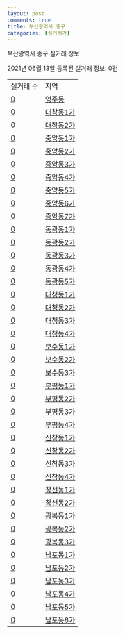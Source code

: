 ```yaml
---
layout: post
comments: true
title: 부산광역시 중구
categories: [실거래가]
---
```


부산광역시 중구 실거래 정보

2021년 06월 13일 등록된 실거래 정보: 0건


<table class="sortable">
  <tr>
    <td>실거래 수</td>
    <td>지역</td>
  </tr>

  
  <tr class="item">
    <td><a href="2611010100.html">0</a></td>
    <td><a href="2611010100.html">영주동</a></td>
  </tr>
    

  <tr class="item">
    <td><a href="2611010200.html">0</a></td>
    <td><a href="2611010200.html">대창동1가</a></td>
  </tr>
    

  <tr class="item">
    <td><a href="2611010300.html">0</a></td>
    <td><a href="2611010300.html">대창동2가</a></td>
  </tr>
    

  <tr class="item">
    <td><a href="2611010400.html">0</a></td>
    <td><a href="2611010400.html">중앙동1가</a></td>
  </tr>
    

  <tr class="item">
    <td><a href="2611010500.html">0</a></td>
    <td><a href="2611010500.html">중앙동2가</a></td>
  </tr>
    

  <tr class="item">
    <td><a href="2611010600.html">0</a></td>
    <td><a href="2611010600.html">중앙동3가</a></td>
  </tr>
    

  <tr class="item">
    <td><a href="2611010700.html">0</a></td>
    <td><a href="2611010700.html">중앙동4가</a></td>
  </tr>
    

  <tr class="item">
    <td><a href="2611010800.html">0</a></td>
    <td><a href="2611010800.html">중앙동5가</a></td>
  </tr>
    

  <tr class="item">
    <td><a href="2611010900.html">0</a></td>
    <td><a href="2611010900.html">중앙동6가</a></td>
  </tr>
    

  <tr class="item">
    <td><a href="2611011000.html">0</a></td>
    <td><a href="2611011000.html">중앙동7가</a></td>
  </tr>
    

  <tr class="item">
    <td><a href="2611011100.html">0</a></td>
    <td><a href="2611011100.html">동광동1가</a></td>
  </tr>
    

  <tr class="item">
    <td><a href="2611011200.html">0</a></td>
    <td><a href="2611011200.html">동광동2가</a></td>
  </tr>
    

  <tr class="item">
    <td><a href="2611011300.html">0</a></td>
    <td><a href="2611011300.html">동광동3가</a></td>
  </tr>
    

  <tr class="item">
    <td><a href="2611011400.html">0</a></td>
    <td><a href="2611011400.html">동광동4가</a></td>
  </tr>
    

  <tr class="item">
    <td><a href="2611011500.html">0</a></td>
    <td><a href="2611011500.html">동광동5가</a></td>
  </tr>
    

  <tr class="item">
    <td><a href="2611011600.html">0</a></td>
    <td><a href="2611011600.html">대청동1가</a></td>
  </tr>
    

  <tr class="item">
    <td><a href="2611011700.html">0</a></td>
    <td><a href="2611011700.html">대청동2가</a></td>
  </tr>
    

  <tr class="item">
    <td><a href="2611011800.html">0</a></td>
    <td><a href="2611011800.html">대청동3가</a></td>
  </tr>
    

  <tr class="item">
    <td><a href="2611011900.html">0</a></td>
    <td><a href="2611011900.html">대청동4가</a></td>
  </tr>
    

  <tr class="item">
    <td><a href="2611012000.html">0</a></td>
    <td><a href="2611012000.html">보수동1가</a></td>
  </tr>
    

  <tr class="item">
    <td><a href="2611012100.html">0</a></td>
    <td><a href="2611012100.html">보수동2가</a></td>
  </tr>
    

  <tr class="item">
    <td><a href="2611012200.html">0</a></td>
    <td><a href="2611012200.html">보수동3가</a></td>
  </tr>
    

  <tr class="item">
    <td><a href="2611012300.html">0</a></td>
    <td><a href="2611012300.html">부평동1가</a></td>
  </tr>
    

  <tr class="item">
    <td><a href="2611012400.html">0</a></td>
    <td><a href="2611012400.html">부평동2가</a></td>
  </tr>
    

  <tr class="item">
    <td><a href="2611012500.html">0</a></td>
    <td><a href="2611012500.html">부평동3가</a></td>
  </tr>
    

  <tr class="item">
    <td><a href="2611012600.html">0</a></td>
    <td><a href="2611012600.html">부평동4가</a></td>
  </tr>
    

  <tr class="item">
    <td><a href="2611012700.html">0</a></td>
    <td><a href="2611012700.html">신창동1가</a></td>
  </tr>
    

  <tr class="item">
    <td><a href="2611012800.html">0</a></td>
    <td><a href="2611012800.html">신창동2가</a></td>
  </tr>
    

  <tr class="item">
    <td><a href="2611012900.html">0</a></td>
    <td><a href="2611012900.html">신창동3가</a></td>
  </tr>
    

  <tr class="item">
    <td><a href="2611013000.html">0</a></td>
    <td><a href="2611013000.html">신창동4가</a></td>
  </tr>
    

  <tr class="item">
    <td><a href="2611013100.html">0</a></td>
    <td><a href="2611013100.html">창선동1가</a></td>
  </tr>
    

  <tr class="item">
    <td><a href="2611013200.html">0</a></td>
    <td><a href="2611013200.html">창선동2가</a></td>
  </tr>
    

  <tr class="item">
    <td><a href="2611013300.html">0</a></td>
    <td><a href="2611013300.html">광복동1가</a></td>
  </tr>
    

  <tr class="item">
    <td><a href="2611013400.html">0</a></td>
    <td><a href="2611013400.html">광복동2가</a></td>
  </tr>
    

  <tr class="item">
    <td><a href="2611013500.html">0</a></td>
    <td><a href="2611013500.html">광복동3가</a></td>
  </tr>
    

  <tr class="item">
    <td><a href="2611013600.html">0</a></td>
    <td><a href="2611013600.html">남포동1가</a></td>
  </tr>
    

  <tr class="item">
    <td><a href="2611013700.html">0</a></td>
    <td><a href="2611013700.html">남포동2가</a></td>
  </tr>
    

  <tr class="item">
    <td><a href="2611013800.html">0</a></td>
    <td><a href="2611013800.html">남포동3가</a></td>
  </tr>
    

  <tr class="item">
    <td><a href="2611013900.html">0</a></td>
    <td><a href="2611013900.html">남포동4가</a></td>
  </tr>
    

  <tr class="item">
    <td><a href="2611014000.html">0</a></td>
    <td><a href="2611014000.html">남포동5가</a></td>
  </tr>
    

  <tr class="item">
    <td><a href="2611014100.html">0</a></td>
    <td><a href="2611014100.html">남포동6가</a></td>
  </tr>
    


</table>
    